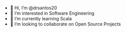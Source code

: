 - 👋 Hi, I’m @drsantos20
- 👀 I’m interested in Software Engineering
- 🌱 I’m currently learning Scala
- 💞️ I’m looking to collaborate on Open Source Projects

<!---
drsantos20/drsantos20 is a ✨ special ✨ repository because its `README.md` (this file) appears on your GitHub profile.
You can click the Preview link to take a look at your changes.
--->
